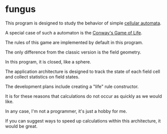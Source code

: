 # fungus

This program is designed to study the behavior of simple [cellular automata](https://en.wikipedia.org/wiki/Cellular_automaton).

A special case of such a automaton is the [Conway's Game of Life](https://en.wikipedia.org/wiki/Conway%27s_Game_of_Life).

The rules of this game are implemented by default in this program.

The only difference from the classic version is the field geometry.

In this program, it is closed, like a sphere.

The application architecture is designed to track the state of each field cell and collect statistics on field states.

The development plans include creating a "life" rule constructor.

It is for these reasons that calculations do not occur as quickly as we would like.

In any case, I'm not a programmer, it's just a hobby for me.

If you can suggest ways to speed up calculations within this architecture, it would be great.
